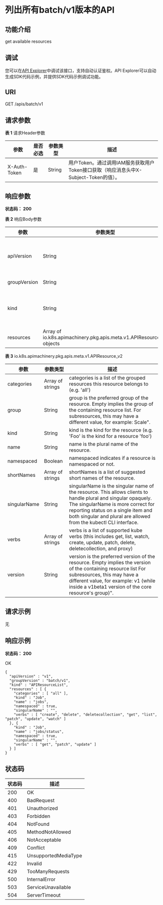 # 列出所有batch/v1版本的API<a name="getBatchV1APIResources"></a>

## 功能介绍

get available resources

## 调试<a name="atuogenerate_1"></a>

您可以在[API Explorer](https://apiexplorer.developer.huaweicloud.com/apiexplorer/doc?product=CCI&api=getBatchV1APIResources)中调试该接口，支持自动认证鉴权。API Explorer可以自动生成SDK代码示例，并提供SDK代码示例调试功能。

## URI

GET /apis/batch/v1

## 请求参数

**表 1**  请求Header参数

|参数|是否必选|参数类型|描述|
|--|--|--|--|
|X-Auth-Token|是|String|用户Token。通过调用IAM服务获取用户Token接口获取（响应消息头中X-Subject-Token的值）。|


## 响应参数

**状态码： 200**

**表 2**  响应Body参数

|参数|参数类型|描述|
|--|--|--|
|apiVersion|String|APIVersion defines the versioned schema of this representation of an object. Servers should convert recognized schemas to the latest internal value, and may reject unrecognized values. More info: https://git.k8s.io/community/contributors/devel/api-conventions.md#resources|
|groupVersion|String|groupVersion is the group and version this APIResourceList is for.|
|kind|String|Kind is a string value representing the REST resource this object represents. Servers may infer this from the endpoint the client submits requests to. Cannot be updated. In CamelCase. More info: https://git.k8s.io/community/contributors/devel/api-conventions.md#types-kinds|
|resources|Array of io.k8s.apimachinery.pkg.apis.meta.v1.APIResource_v2 objects|resources contains the name of the resources and if they are namespaced.|


**表 3**  io.k8s.apimachinery.pkg.apis.meta.v1.APIResource\_v2

|参数|参数类型|描述|
|--|--|--|
|categories|Array of strings|categories is a list of the grouped resources this resource belongs to (e.g. 'all')|
|group|String|group is the preferred group of the resource.  Empty implies the group of the containing resource list. For subresources, this may have a different value, for example: Scale".|
|kind|String|kind is the kind for the resource (e.g. 'Foo' is the kind for a resource 'foo')|
|name|String|name is the plural name of the resource.|
|namespaced|Boolean|namespaced indicates if a resource is namespaced or not.|
|shortNames|Array of strings|shortNames is a list of suggested short names of the resource.|
|singularName|String|singularName is the singular name of the resource. This allows clients to handle plural and singular opaquely. The singularName is more correct for reporting status on a single item and both singular and plural are allowed from the kubectl CLI interface.|
|verbs|Array of strings|verbs is a list of supported kube verbs (this includes get, list, watch, create, update, patch, delete, deletecollection, and proxy)|
|version|String|version is the preferred version of the resource.  Empty implies the version of the containing resource list For subresources, this may have a different value, for example: v1 (while inside a v1beta1 version of the core resource's group)".|


## 请求示例

无

## 响应示例

**状态码： 200**

OK

```
{
  "apiVersion" : "v1",
  "groupVersion" : "batch/v1",
  "kind" : "APIResourceList",
  "resources" : [ {
    "categories" : [ "all" ],
    "kind" : "Job",
    "name" : "jobs",
    "namespaced" : true,
    "singularName" : "",
    "verbs" : [ "create", "delete", "deletecollection", "get", "list", "patch", "update", "watch" ]
  }, {
    "kind" : "Job",
    "name" : "jobs/status",
    "namespaced" : true,
    "singularName" : "",
    "verbs" : [ "get", "patch", "update" ]
  } ]
}
```

## 状态码

|状态码|描述|
|--|--|
|200|OK|
|400|BadRequest|
|401|Unauthorized|
|403|Forbidden|
|404|NotFound|
|405|MethodNotAllowed|
|406|NotAcceptable|
|409|Conflict|
|415|UnsupportedMediaType|
|422|Invalid|
|429|TooManyRequests|
|500|InternalError|
|503|ServiceUnavailable|
|504|ServerTimeout|


